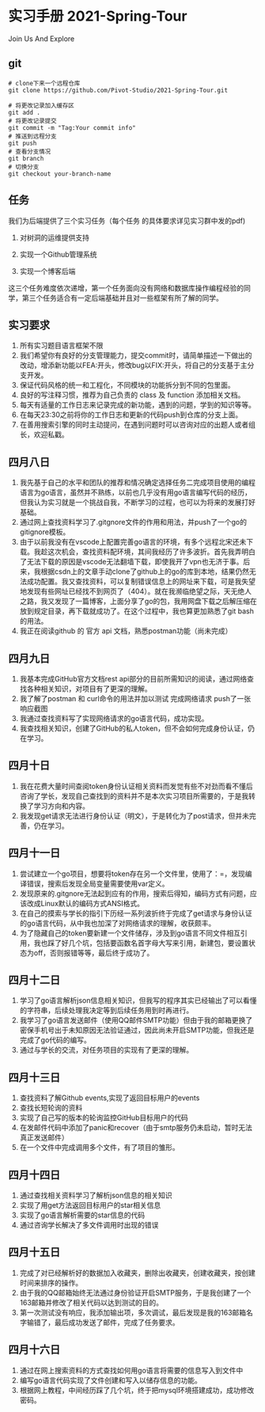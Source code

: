 # 实习手册 2021-Spring-Tour
Join Us And Explore
## git
```shell
# clone下来一个远程仓库
git clone https://github.com/Pivot-Studio/2021-Spring-Tour.git

# 将更改记录加入缓存区
git add .
# 将更改记录提交
git commit -m "Tag:Your commit info"
# 推送到远程分支
git push
# 查看分支情况
git branch
# 切换分支
git checkout your-branch-name
```

## 任务

我们为后端提供了三个实习任务（每个任务 的具体要求详见实习群中发的pdf)

1. 对树洞的运维提供支持

2. 实现一个Github管理系统

3. 实现一个博客后端

  
这三个任务难度依次递增，第一个任务面向没有网络和数据库操作编程经验的同学，第三个任务适合有一定后端基础并且对一些框架有所了解的同学。

## 实习要求

1. 所有实习题目语言框架不限
2. 我们希望你有良好的分支管理能力，提交commit时，请简单描述一下做出的改动，增添新功能以FEA:开头，修改bug以FIX:开头，将自己的分支基于主分支开发。
3. 保证代码风格的统一和工程化，不同模块的功能拆分到不同的包里面。
4. 良好的写注释习惯，推荐为自己负责的 class 及 function 添加相关文档。
5. 每天有适量的工作日志来记录完成的新功能，遇到的问题，学到的知识等等。
6. 在每天23:30之前将你的工作日志和更新的代码push到仓库的分支上面。
7. 在善用搜索引擎的同时主动提问，在遇到问题时可以咨询对应的出题人或者组长，欢迎私戳。

## 四月八日

1. 我先基于自己的水平和团队的推荐和情况确定选择任务二完成项目使用的编程语言为go语言，虽然并不熟练，以前也几乎没有用go语言编写代码的经历，但我认为实习就是一个挑战自我，不断学习的过程，也可以为将来的发展打好基础。
2. 通过网上查找资料学习了.gitgnore文件的作用和用法，并push了一个go的gitignore模板。
3. 由于以前我没有在vscode上配置完善go语言的环境，有多个远程北宋还未下载。我趁这次机会，查找资料配环境，其间我经历了许多波折。首先我弄明白了无法下载的原因是vscode无法翻墙下载，即使我开了vpn也无济于事。后来，我根据csdn上的文章手动clone了github上的go的库到本地，结果仍然无法成功配置。我又查找资料，可以复制错误信息上的网址来下载，可是我失望地发现有些网址已经找不到网页了（404）。就在我濒临绝望之际，天无绝人之路，我又发现了一篇博客，上面分享了go的包，我用网盘下载之后解压缩在放到规定目录，再下载就成功了。在这个过程中，我也算更加熟悉了git bash的用法。
4. 我正在阅读github 的 官方 api 文档，熟悉postman功能（尚未完成）

##  四月九日

1. 我基本完成GitHub官方文档rest api部分的目前所需知识的阅读，通过网络查找各种相关知识，对项目有了更深的理解。
2. 我了解了postman 和 curl命令的用法并加以测试 完成网络请求 push了一张响应截图
3. 我通过查找资料写了实现网络请求的go语言代码，成功实现。
4. 我查找相关知识，创建了GitHub的私人token，但不会如何完成身份认证，仍在学习。
## 四月十日
1. 我在花费大量时间查阅token身份认证相关资料而发觉有些不对劲而看不懂后咨询了学长，发现自己查找到的资料并不是本次实习项目所需要的，于是我转换了学习方向和内容。
2. 我发现get请求无法进行身份认证（明文），于是转化为了post请求，但并未完善，仍在学习。
## 四月十一日
1. 尝试建立一个go项目，想要将token存在另一个文件里，使用了：=，发现编译错误，搜索后发现全局变量需要使用var定义。
2. 发现原来的.gitgnore无法起到应有的作用，搜索后得知，编码方式有问题，应该改成Linux默认的编码方式ANSI格式。
3. 在自己的摸索与学长的指引下历经一系列波折终于完成了get请求与身份认证的go语言代码，从中我也加深了对网络请求的理解，收获颇丰。
4. 为了隐藏自己的token要新建一个文件储存，涉及到go语言不同文件相互引用，我也踩了好几个坑，包括要函数名首字母大写来引用，新建包，要设置状态为off，否则报错等等，最后终于成功了。
## 四月十二日
1. 学习了go语言解析json信息相关知识，但我写的程序其实已经输出了可以看懂的字符串，后续处理我决定等到后续任务用到时再进行。
2. 我学习了go语言发送邮件（使用QQ邮件SMTP功能）但由于我的邮箱更换了密保手机号出于未知原因无法验证通过，因此尚未开启SMTP功能，但我还是完成了go代码的编写。
3. 通过与学长的交流，对任务项目的实现有了更深的理解。
## 四月十三日
1. 查找资料了解Github events,实现了返回目标用户的events
2. 查找长短轮询的资料
3. 实现了自己写的版本的轮询监控GitHub目标用户的代码
4. 在发邮件代码中添加了panic和recover（由于smtp服务仍未启动，暂时无法真正发送邮件）
5. 在一个文件中完成调用多个文件，有了项目的雏形。
## 四月十四日
1. 通过查找相关资料学习了解析json信息的相关知识
2. 实现了用get方法返回目标用户的star相关信息
3. 实现了go语言解析需要的star信息的代码
4. 通过咨询学长解决了多文件调用时出现的错误
## 四月十五日
1. 完成了对已经解析好的数据加入收藏夹，删除出收藏夹，创建收藏夹，按创建时间来排序的操作。
2. 由于我的QQ邮箱始终无法通过身份验证开启SMTP服务，于是我创建了一个163邮箱并修改了相关代码以达到测试的目的。
3. 第一次测试没有响应，我添加输出项，多次调试，最后发现是我的163邮箱名字输错了，最后成功发送了邮件，完成了任务要求。
## 四月十六日
1. 通过在网上搜索资料的方式查找如何用go语言将需要的信息写入到文件中
2. 编写go语言代码实现了文件创建和写入以储存信息的功能。
3. 根据网上教程，中间经历踩了几个坑，终于把mysql环境搭建成功，成功修改密码。